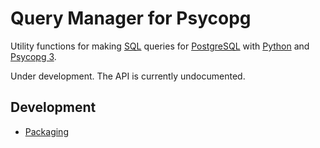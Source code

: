 # Query Manager for Psycopg

Utility functions for making [SQL](https://www.iso.org/standard/63555.html) queries for [PostgreSQL](https://www.postgresql.org/) with [Python](https://www.python.org/doc/) and [Psycopg 3](https://www.psycopg.org/psycopg3/docs/).

Under development. The API is currently undocumented.

## Development

 * [Packaging](https://packaging.python.org/en/latest/tutorials/packaging-projects/)
